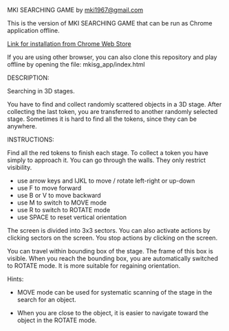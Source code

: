 MKI SEARCHING GAME
by mki1967@gmail.com

This is the version of MKI SEARCHING GAME that can be run as Chrome application offline.

<a target="_blank" href="https://chrome.google.com/webstore/detail/mki-searching-game/kdajlgfickgodlgkhehckmjlebelgoai">
Link for installation from Chrome Web Store
</a>

If you are using other browser, you can also clone this repository and 
play offline by opening the file: mkisg_app/index.html

DESCRIPTION:

Searching in 3D stages.

You have to find and collect randomly scattered objects in a 3D stage.
After collecting the last token, you are transferred to another
randomly selected stage.
Sometimes it is hard to find all the tokens, since they can be anywhere.


INSTRUCTIONS:

Find all the red tokens to finish each stage. 
To collect a token you have simply to approach it.
You can go through the walls. 
They only restrict visibility.

* use arrow keys and IJKL to move / rotate left-right or up-down
* use F to move forward
* use B or V to move backward
* use M to switch to MOVE mode
* use R to switch to ROTATE mode
* use SPACE to reset vertical orientation

The screen is divided into 3x3 sectors.
You can also activate actions by clicking sectors on the screen.
You stop actions by clicking on the screen.

You can travel within bounding box of the stage. 
The frame of this box is visible.
When you reach the bounding box, you are automatically 
switched to ROTATE mode. 
It is more suitable for regaining orientation.

Hints: 

* MOVE mode can be used for systematic scanning of the stage
  in the search for an object. 

* When you are close to the object, it is easier to
  navigate toward the object in the ROTATE mode.






 